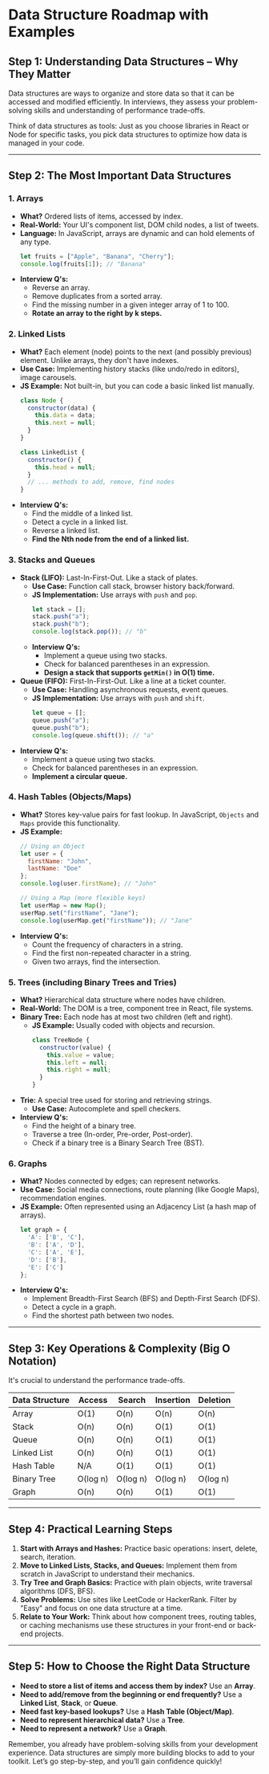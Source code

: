# Data Structure Roadmap with Examples

## Step 1: Understanding Data Structures – Why They Matter

Data structures are ways to organize and store data so that it can be accessed and modified efficiently. In interviews, they assess your problem-solving skills and understanding of performance trade-offs.

Think of data structures as tools: Just as you choose libraries in React or Node for specific tasks, you pick data structures to optimize how data is managed in your code.

---

## Step 2: The Most Important Data Structures

### 1. Arrays

-   **What?** Ordered lists of items, accessed by index.
-   **Real-World:** Your UI's component list, DOM child nodes, a list of tweets.
-   **Language:** In JavaScript, arrays are dynamic and can hold elements of any type.
    ```javascript
    let fruits = ["Apple", "Banana", "Cherry"];
    console.log(fruits[1]); // "Banana"
    ```
-   **Interview Q's:**
    -   Reverse an array.
    -   Remove duplicates from a sorted array.
    -   Find the missing number in a given integer array of 1 to 100.
    -   **Rotate an array to the right by k steps.**

### 2. Linked Lists

-   **What?** Each element (node) points to the next (and possibly previous) element. Unlike arrays, they don't have indexes.
-   **Use Case:** Implementing history stacks (like undo/redo in editors), image carousels.
-   **JS Example:** Not built-in, but you can code a basic linked list manually.
    ```javascript
    class Node {
      constructor(data) {
        this.data = data;
        this.next = null;
      }
    }

    class LinkedList {
      constructor() {
        this.head = null;
      }
      // ... methods to add, remove, find nodes
    }
    ```
-   **Interview Q's:**
    -   Find the middle of a linked list.
    -   Detect a cycle in a linked list.
    -   Reverse a linked list.
    -   **Find the Nth node from the end of a linked list.**

### 3. Stacks and Queues

-   **Stack (LIFO):** Last-In-First-Out. Like a stack of plates.
    -   **Use Case:** Function call stack, browser history back/forward.
    -   **JS Implementation:** Use arrays with `push` and `pop`.
        ```javascript
        let stack = [];
        stack.push("a");
        stack.push("b");
        console.log(stack.pop()); // "b"
        ```
    -   **Interview Q's:**
        -   Implement a queue using two stacks.
        -   Check for balanced parentheses in an expression.
        -   **Design a stack that supports `getMin()` in O(1) time.**
-   **Queue (FIFO):** First-In-First-Out. Like a line at a ticket counter.
    -   **Use Case:** Handling asynchronous requests, event queues.
    -   **JS Implementation:** Use arrays with `push` and `shift`.
        ```javascript
        let queue = [];
        queue.push("a");
        queue.push("b");
        console.log(queue.shift()); // "a"
        ```
-   **Interview Q's:**
    -   Implement a queue using two stacks.
    -   Check for balanced parentheses in an expression.
    -   **Implement a circular queue.**

### 4. Hash Tables (Objects/Maps)

-   **What?** Stores key-value pairs for fast lookup. In JavaScript, `Objects` and `Maps` provide this functionality.
-   **JS Example:**
    ```javascript
    // Using an Object
    let user = {
      firstName: "John",
      lastName: "Doe"
    };
    console.log(user.firstName); // "John"

    // Using a Map (more flexible keys)
    let userMap = new Map();
    userMap.set("firstName", "Jane");
    console.log(userMap.get("firstName")); // "Jane"
    ```
-   **Interview Q's:**
    -   Count the frequency of characters in a string.
    -   Find the first non-repeated character in a string.
    -   Given two arrays, find the intersection.

### 5. Trees (including Binary Trees and Tries)

-   **What?** Hierarchical data structure where nodes have children.
-   **Real-World:** The DOM is a tree, component tree in React, file systems.
-   **Binary Tree:** Each node has at most two children (left and right).
    -   **JS Example:** Usually coded with objects and recursion.
        ```javascript
        class TreeNode {
          constructor(value) {
            this.value = value;
            this.left = null;
            this.right = null;
          }
        }
        ```
-   **Trie:** A special tree used for storing and retrieving strings.
    -   **Use Case:** Autocomplete and spell checkers.
-   **Interview Q's:**
    -   Find the height of a binary tree.
    -   Traverse a tree (In-order, Pre-order, Post-order).
    -   Check if a binary tree is a Binary Search Tree (BST).

### 6. Graphs

-   **What?** Nodes connected by edges; can represent networks.
-   **Use Case:** Social media connections, route planning (like Google Maps), recommendation engines.
-   **JS Example:** Often represented using an Adjacency List (a hash map of arrays).
    ```javascript
    let graph = {
      'A': ['B', 'C'],
      'B': ['A', 'D'],
      'C': ['A', 'E'],
      'D': ['B'],
      'E': ['C']
    };
    ```
-   **Interview Q's:**
    -   Implement Breadth-First Search (BFS) and Depth-First Search (DFS).
    -   Detect a cycle in a graph.
    -   Find the shortest path between two nodes.

---

## Step 3: Key Operations & Complexity (Big O Notation)

It's crucial to understand the performance trade-offs.

| Data Structure | Access    | Search    | Insertion | Deletion  |
|----------------|-----------|-----------|-----------|-----------|
| Array          | O(1)      | O(n)      | O(n)      | O(n)      |
| Stack          | O(n)      | O(n)      | O(1)      | O(1)      |
| Queue          | O(n)      | O(n)      | O(1)      | O(1)      |
| Linked List    | O(n)      | O(n)      | O(1)      | O(1)      |
| Hash Table     | N/A       | O(1)      | O(1)      | O(1)      |
| Binary Tree    | O(log n)  | O(log n)  | O(log n)  | O(log n)  |
| Graph          | O(n)      | O(n)      | O(1)      | O(1)      |

---

## Step 4: Practical Learning Steps

1.  **Start with Arrays and Hashes:** Practice basic operations: insert, delete, search, iteration.
2.  **Move to Linked Lists, Stacks, and Queues:** Implement them from scratch in JavaScript to understand their mechanics.
3.  **Try Tree and Graph Basics:** Practice with plain objects, write traversal algorithms (DFS, BFS).
4.  **Solve Problems:** Use sites like LeetCode or HackerRank. Filter by "Easy" and focus on one data structure at a time.
5.  **Relate to Your Work:** Think about how component trees, routing tables, or caching mechanisms use these structures in your front-end or back-end projects.

---

## Step 5: How to Choose the Right Data Structure

-   **Need to store a list of items and access them by index?** Use an **Array**.
-   **Need to add/remove from the beginning or end frequently?** Use a **Linked List**, **Stack**, or **Queue**.
-   **Need fast key-based lookups?** Use a **Hash Table (Object/Map)**.
-   **Need to represent hierarchical data?** Use a **Tree**.
-   **Need to represent a network?** Use a **Graph**.

Remember, you already have problem-solving skills from your development experience. Data structures are simply more building blocks to add to your toolkit. Let’s go step-by-step, and you’ll gain confidence quickly!